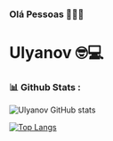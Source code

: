 ### Olá Pessoas 👋🇧🇷

# Ulyanov 🤓💻


### 📊 Github Stats :
![Ulyanov GitHub stats](https://github-readme-stats.vercel.app/api?username=Labashm&show_icons=true&theme=radical) 

[![Top Langs](https://github-readme-stats.vercel.app/api/top-langs/?username=Labashm&layout=compact)](https://github.com/anuraghazra/github-readme-stats)





